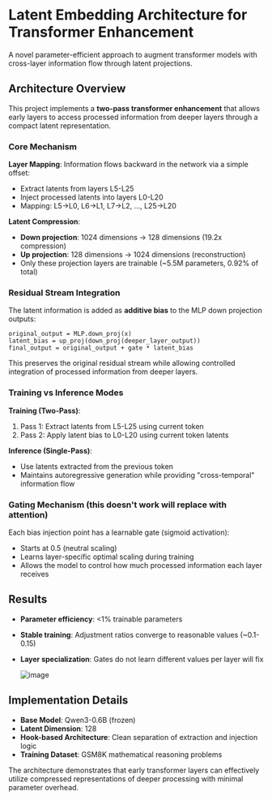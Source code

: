 # Latent Embedding Architecture for Transformer Enhancement

A novel parameter-efficient approach to augment transformer models with cross-layer information flow through latent projections.

## Architecture Overview

This project implements a **two-pass transformer enhancement** that allows early layers to access processed information from deeper layers through a compact latent representation.

### Core Mechanism

**Layer Mapping**: Information flows backward in the network via a simple offset:
- Extract latents from layers L5-L25 
- Inject processed latents into layers L0-L20
- Mapping: L5→L0, L6→L1, L7→L2, ..., L25→L20

**Latent Compression**: 
- **Down projection**: 1024 dimensions → 128 dimensions (19.2x compression)
- **Up projection**: 128 dimensions → 1024 dimensions (reconstruction)
- Only these projection layers are trainable (~5.5M parameters, 0.92% of total)

### Residual Stream Integration

The latent information is added as **additive bias** to the MLP down projection outputs:

```
original_output = MLP.down_proj(x)
latent_bias = up_proj(down_proj(deeper_layer_output))
final_output = original_output + gate * latent_bias
```

This preserves the original residual stream while allowing controlled integration of processed information from deeper layers.

### Training vs Inference Modes

**Training (Two-Pass)**:
1. Pass 1: Extract latents from L5-L25 using current token
2. Pass 2: Apply latent bias to L0-L20 using current token latents

**Inference (Single-Pass)**:
- Use latents extracted from the previous token
- Maintains autoregressive generation while providing "cross-temporal" information flow

### Gating Mechanism (this doesn't work will replace with attention)

Each bias injection point has a learnable gate (sigmoid activation):
- Starts at 0.5 (neutral scaling)
- Learns layer-specific optimal scaling during training
- Allows the model to control how much processed information each layer receives

## Results

- **Parameter efficiency**: <1% trainable parameters
- **Stable training**: Adjustment ratios converge to reasonable values (~0.1-0.15)
- **Layer specialization**: Gates do not learn different values per layer will fix

  ![image](https://github.com/user-attachments/assets/83e1b15c-de52-439e-a1c1-bc7aeb66394e)

## Implementation Details

- **Base Model**: Qwen3-0.6B (frozen)
- **Latent Dimension**: 128
- **Hook-based Architecture**: Clean separation of extraction and injection logic
- **Training Dataset**: GSM8K mathematical reasoning problems

The architecture demonstrates that early transformer layers can effectively utilize compressed representations of deeper processing with minimal parameter overhead.
